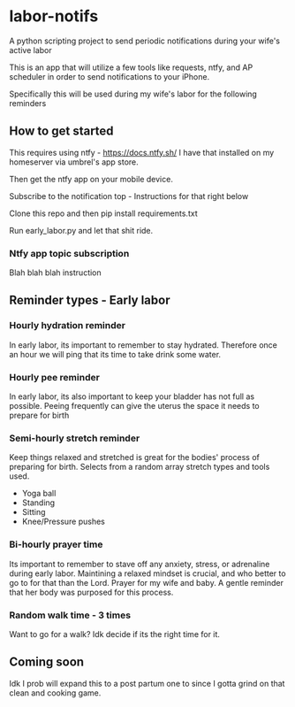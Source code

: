 # labor-notifs
A python scripting project to send periodic notifications during your wife's active labor

This is an app that will utilize a few tools like requests, ntfy, and AP scheduler in order to send notifications to your iPhone.

Specifically this will be used during my wife's labor for the following reminders

## How to get started

This requires using ntfy - https://docs.ntfy.sh/
I have that installed on my homeserver via umbrel's app store.

Then get the ntfy app on your mobile device.

Subscribe to the notification top - Instructions for that right below

Clone this repo and then pip install requirements.txt

Run early_labor.py and let that shit ride.

### Ntfy app topic subscription

Blah blah blah instruction

## Reminder types - Early labor

### Hourly hydration reminder
In early labor, its important to remember to stay hydrated. Therefore once an hour we will ping that its time to take drink some water.

### Hourly pee reminder
In early labor, its also important to keep your bladder has not full as possible. Peeing frequently can give the uterus the space it needs to prepare for birth

### Semi-hourly stretch reminder
Keep things relaxed and stretched is great for the bodies' process of preparing for birth. Selects from a random array stretch types and tools used.
- Yoga ball
- Standing
- Sitting
- Knee/Pressure pushes

### Bi-hourly prayer time
Its important to remember to stave off any anxiety, stress, or adrenaline during early labor. Maintining a relaxed mindset is crucial, and who better to go to for that than the Lord. Prayer for my wife and baby. A gentle reminder that her body was purposed for this process.

### Random walk time - 3 times
Want to go for a walk? Idk decide if its the right time for it.

## Coming soon
Idk I prob will expand this to a post partum one to since I gotta grind on that clean and cooking game.

